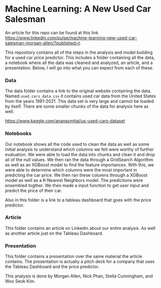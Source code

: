 # Machine Learning: A New Used Car Salesman

An article for this repo can be found at this link https://www.linkedin.com/pulse/machine-learning-new-used-car-salesman-morgan-allen/?published=t.


This repository contains all of the steps in the analysis and model building for a used car price predictor. This includes a folder containing all the data, a notebook where all the data was cleaned and analyzed, an article, and a presentation. Below, I will go into what you can expect from each of these.

### Data

 The data folder contains a link to the original website containing the data. Named `used_cars_data.csv` it contains used car data from the United States from the years 1981-2021. This data set is very large and cannot be loaded by itself. There are some smaller chunks of the data for analysis here as well.
 
https://www.kaggle.com/ananaymital/us-used-cars-dataset


### Notebooks

Our notebook shows all the code used to clean the data as well as some initial analysis to understand which columns we felt were worthy of further evaluation. We were able to load the data into chunks and clean it and drop all of the null values. We then ran the data through a GridSearch Algorithm as well as an XGBoost model to find the feature importances. With this, we were able to determine which columns were the most important in predicting the car price. We then ran these columns through a XGBoost model as well as a K-Nearest Neighbors model. The predictions were ensembled togther. We then made a input function to get user input and predict the price of their car.

Also in this folder is a link to a tableau dashboard that goes with the price predictor.

### Article

This folder contains an article on Linkedin about our entire analysis. As well as another article just on the Tableau Dashboard.

### Presentation

This folder contains a presentation over the same material the article contains. The presentation is actually a pitch deck for a company that uses the Tableau Dashboard and the price predictor.


This analysis is done by Morgan Allen, Nick Phan, Stella Cunningham, and Woo Seok Kim.

